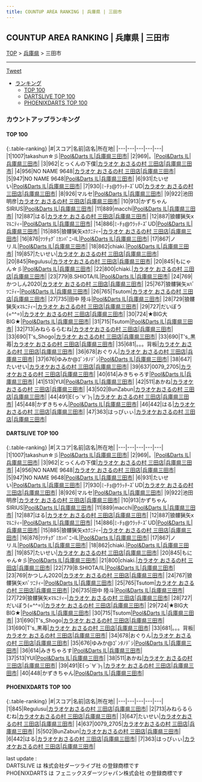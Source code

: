 ```yaml
---
title: COUNTUP AREA RANKING | 兵庫県 | 三田市
---
```

## COUNTUP AREA RANKING | 兵庫県 | 三田市

[TOP](/darts/rank/) > [兵庫県](/darts/rank/兵庫県/) > 三田市

___

<a href="https://twitter.com/share?ref_src=twsrc%5Etfw" data-text="COUNTUP AREA RANKING | 兵庫県三田市" class="twitter-share-button" data-hashtags="DARTSLIVE,PHOENIXDARTS,darts,ダーツ" data-show-count="false">Tweet</a>

* [ランキング](#カウントアップランキング)
    * [TOP 100](#top-100)
    * [DARTSLIVE TOP 100](#dartslive-top-100)
    * [PHOENIXDARTS TOP 100](#phoenixdarts-top-100)

### カウントアップランキング

#### TOP 100



{:.table-ranking}
|#|スコア|名前|店名|所在地|
|---|---|---|---|---|
|1|1007|<span class="rank-name-dl">takashun☆彡</span>|<a href="https://search.dartslive.com/jp/shop/f2ed1692309a49130d9b047a20a7ba1e">Pool&Darts IL</a>|<a href="/darts/rank/兵庫県/三田市">兵庫県三田市</a>|
|2|969|<span class="rank-name-dl">。</span>|<a href="https://search.dartslive.com/jp/shop/f2ed1692309a49130d9b047a20a7ba1e">Pool&Darts IL</a>|<a href="/darts/rank/兵庫県/三田市">兵庫県三田市</a>|
|3|962|<span class="rank-name-dl">とっくんの下僕</span>|<a href="https://search.dartslive.com/jp/shop/10c54b1fa80dfa1d0d9b047a20a7ba1e">カラオケ おさるの村 三田店</a>|<a href="/darts/rank/兵庫県/三田市">兵庫県三田市</a>|
|4|956|<span class="rank-name-dl">NO NAME 9648</span>|<a href="https://search.dartslive.com/jp/shop/10c54b1fa80dfa1d0d9b047a20a7ba1e">カラオケ おさるの村 三田店</a>|<a href="/darts/rank/兵庫県/三田市">兵庫県三田市</a>|
|5|947|<span class="rank-name-dl">NO NAME 9648</span>|<a href="https://search.dartslive.com/jp/shop/f2ed1692309a49130d9b047a20a7ba1e">Pool&Darts IL</a>|<a href="/darts/rank/兵庫県/三田市">兵庫県三田市</a>|
|6|931|<span class="rank-name-dl">たいせい</span>|<a href="https://search.dartslive.com/jp/shop/f2ed1692309a49130d9b047a20a7ba1e">Pool&Darts IL</a>|<a href="/darts/rank/兵庫県/三田市">兵庫県三田市</a>|
|7|930|<span class="rank-name-dl">ﾐ-ﾁｮ@ｳﾗｯﾁ-ｽﾞUD</span>|<a href="https://search.dartslive.com/jp/shop/10c54b1fa80dfa1d0d9b047a20a7ba1e">カラオケ おさるの村 三田店</a>|<a href="/darts/rank/兵庫県/三田市">兵庫県三田市</a>|
|8|926|<span class="rank-name-dl">マルセ</span>|<a href="https://search.dartslive.com/jp/shop/f2ed1692309a49130d9b047a20a7ba1e">Pool&Darts IL</a>|<a href="/darts/rank/兵庫県/三田市">兵庫県三田市</a>|
|9|922|<span class="rank-name-dl">池田 明彦</span>|<a href="https://search.dartslive.com/jp/shop/10c54b1fa80dfa1d0d9b047a20a7ba1e">カラオケ おさるの村 三田店</a>|<a href="/darts/rank/兵庫県/三田市">兵庫県三田市</a>|
|10|913|<span class="rank-name-dl">かずちゃんSIRIUS</span>|<a href="https://search.dartslive.com/jp/shop/f2ed1692309a49130d9b047a20a7ba1e">Pool&Darts IL</a>|<a href="/darts/rank/兵庫県/三田市">兵庫県三田市</a>|
|11|889|<span class="rank-name-dl">macchi</span>|<a href="https://search.dartslive.com/jp/shop/f2ed1692309a49130d9b047a20a7ba1e">Pool&Darts IL</a>|<a href="/darts/rank/兵庫県/三田市">兵庫県三田市</a>|
|12|887|<span class="rank-name-dl">はる</span>|<a href="https://search.dartslive.com/jp/shop/10c54b1fa80dfa1d0d9b047a20a7ba1e">カラオケ おさるの村 三田店</a>|<a href="/darts/rank/兵庫県/三田市">兵庫県三田市</a>|
|12|887|<span class="rank-name-dl">狼髏猟矢xﾏﾙﾆﾃｨｰ</span>|<a href="https://search.dartslive.com/jp/shop/f2ed1692309a49130d9b047a20a7ba1e">Pool&Darts IL</a>|<a href="/darts/rank/兵庫県/三田市">兵庫県三田市</a>|
|14|886|<span class="rank-name-dl">ﾐ-ﾁｮ@ｳﾗｯﾁ-ｽﾞUD</span>|<a href="https://search.dartslive.com/jp/shop/f2ed1692309a49130d9b047a20a7ba1e">Pool&Darts IL</a>|<a href="/darts/rank/兵庫県/三田市">兵庫県三田市</a>|
|15|885|<span class="rank-name-dl">狼髏猟矢xｶｸﾆﾃｨｰ</span>|<a href="https://search.dartslive.com/jp/shop/10c54b1fa80dfa1d0d9b047a20a7ba1e">カラオケ おさるの村 三田店</a>|<a href="/darts/rank/兵庫県/三田市">兵庫県三田市</a>|
|16|876|<span class="rank-name-dl">ﾂﾂﾁｮｸﾞﾐｶﾝﾊﾟﾆｰIL</span>|<a href="https://search.dartslive.com/jp/shop/f2ed1692309a49130d9b047a20a7ba1e">Pool&Darts IL</a>|<a href="/darts/rank/兵庫県/三田市">兵庫県三田市</a>|
|17|867|<span class="rank-name-dl">ノリ.IL</span>|<a href="https://search.dartslive.com/jp/shop/f2ed1692309a49130d9b047a20a7ba1e">Pool&Darts IL</a>|<a href="/darts/rank/兵庫県/三田市">兵庫県三田市</a>|
|18|862|<span class="rank-name-dl">chiaki.</span>|<a href="https://search.dartslive.com/jp/shop/f2ed1692309a49130d9b047a20a7ba1e">Pool&Darts IL</a>|<a href="/darts/rank/兵庫県/三田市">兵庫県三田市</a>|
|19|857|<span class="rank-name-dl">たいせい</span>|<a href="https://search.dartslive.com/jp/shop/10c54b1fa80dfa1d0d9b047a20a7ba1e">カラオケ おさるの村 三田店</a>|<a href="/darts/rank/兵庫県/三田市">兵庫県三田市</a>|
|20|845|<span class="rank-name-pd">Regulusu</span>|<a href="https://vs.phoenixdarts.com/jp/shop/shopDetailInfo/s_84810?s_seq=84810">カラオケおさるの村 三田店</a>|<a href="/darts/rank/兵庫県/三田市">兵庫県三田市</a>|
|20|845|<span class="rank-name-dl">もにゃん☆彡</span>|<a href="https://search.dartslive.com/jp/shop/f2ed1692309a49130d9b047a20a7ba1e">Pool&Darts IL</a>|<a href="/darts/rank/兵庫県/三田市">兵庫県三田市</a>|
|22|800|<span class="rank-name-dl">chiaki.</span>|<a href="https://search.dartslive.com/jp/shop/10c54b1fa80dfa1d0d9b047a20a7ba1e">カラオケ おさるの村 三田店</a>|<a href="/darts/rank/兵庫県/三田市">兵庫県三田市</a>|
|23|779|<span class="rank-name-dl">B.SHIOTA/IL</span>|<a href="https://search.dartslive.com/jp/shop/f2ed1692309a49130d9b047a20a7ba1e">Pool&Darts IL</a>|<a href="/darts/rank/兵庫県/三田市">兵庫県三田市</a>|
|24|769|<span class="rank-name-dl">かつしん2020</span>|<a href="https://search.dartslive.com/jp/shop/10c54b1fa80dfa1d0d9b047a20a7ba1e">カラオケ おさるの村 三田店</a>|<a href="/darts/rank/兵庫県/三田市">兵庫県三田市</a>|
|25|767|<span class="rank-name-dl">狼髏猟矢xﾊﾞﾂﾆﾃｨｰ</span>|<a href="https://search.dartslive.com/jp/shop/f2ed1692309a49130d9b047a20a7ba1e">Pool&Darts IL</a>|<a href="/darts/rank/兵庫県/三田市">兵庫県三田市</a>|
|26|765|<span class="rank-name-dl">Tsutom</span>|<a href="https://search.dartslive.com/jp/shop/10c54b1fa80dfa1d0d9b047a20a7ba1e">カラオケ おさるの村 三田店</a>|<a href="/darts/rank/兵庫県/三田市">兵庫県三田市</a>|
|27|735|<span class="rank-name-dl">田中 陸斗</span>|<a href="https://search.dartslive.com/jp/shop/f2ed1692309a49130d9b047a20a7ba1e">Pool&Darts IL</a>|<a href="/darts/rank/兵庫県/三田市">兵庫県三田市</a>|
|28|729|<span class="rank-name-dl">狼髏猟矢xﾏﾙﾆﾃｨｰ</span>|<a href="https://search.dartslive.com/jp/shop/10c54b1fa80dfa1d0d9b047a20a7ba1e">カラオケ おさるの村 三田店</a>|<a href="/darts/rank/兵庫県/三田市">兵庫県三田市</a>|
|29|727|<span class="rank-name-dl">だいぼう(=^^=)</span>|<a href="https://search.dartslive.com/jp/shop/10c54b1fa80dfa1d0d9b047a20a7ba1e">カラオケ おさるの村 三田店</a>|<a href="/darts/rank/兵庫県/三田市">兵庫県三田市</a>|
|30|724|<span class="rank-name-dl">★BIG大BIG★</span>|<a href="https://search.dartslive.com/jp/shop/f2ed1692309a49130d9b047a20a7ba1e">Pool&Darts IL</a>|<a href="/darts/rank/兵庫県/三田市">兵庫県三田市</a>|
|31|715|<span class="rank-name-dl">Tsutom</span>|<a href="https://search.dartslive.com/jp/shop/f2ed1692309a49130d9b047a20a7ba1e">Pool&Darts IL</a>|<a href="/darts/rank/兵庫県/三田市">兵庫県三田市</a>|
|32|713|<span class="rank-name-pd">みねらるらむね</span>|<a href="https://vs.phoenixdarts.com/jp/shop/shopDetailInfo/s_84810?s_seq=84810">カラオケおさるの村 三田店</a>|<a href="/darts/rank/兵庫県/三田市">兵庫県三田市</a>|
|33|690|<span class="rank-name-dl">T&#x27;s_Shogo</span>|<a href="https://search.dartslive.com/jp/shop/10c54b1fa80dfa1d0d9b047a20a7ba1e">カラオケ おさるの村 三田店</a>|<a href="/darts/rank/兵庫県/三田市">兵庫県三田市</a>|
|33|690|<span class="rank-name-dl">T&#x27;s_黒苺</span>|<a href="https://search.dartslive.com/jp/shop/10c54b1fa80dfa1d0d9b047a20a7ba1e">カラオケ おさるの村 三田店</a>|<a href="/darts/rank/兵庫県/三田市">兵庫県三田市</a>|
|35|681|<span class="rank-name-dl">。。。背板</span>|<a href="https://search.dartslive.com/jp/shop/10c54b1fa80dfa1d0d9b047a20a7ba1e">カラオケ おさるの村 三田店</a>|<a href="/darts/rank/兵庫県/三田市">兵庫県三田市</a>|
|36|678|<span class="rank-name-dl">おぐりん</span>|<a href="https://search.dartslive.com/jp/shop/10c54b1fa80dfa1d0d9b047a20a7ba1e">カラオケ おさるの村 三田店</a>|<a href="/darts/rank/兵庫県/三田市">兵庫県三田市</a>|
|37|676|<span class="rank-name-dl">ゆみか@ｺﾞﾝﾀﾉﾃﾞｼ</span>|<a href="https://search.dartslive.com/jp/shop/f2ed1692309a49130d9b047a20a7ba1e">Pool&Darts IL</a>|<a href="/darts/rank/兵庫県/三田市">兵庫県三田市</a>|
|38|647|<span class="rank-name-pd">たいせい</span>|<a href="https://vs.phoenixdarts.com/jp/shop/shopDetailInfo/s_84810?s_seq=84810">カラオケおさるの村 三田店</a>|<a href="/darts/rank/兵庫県/三田市">兵庫県三田市</a>|
|39|637|<span class="rank-name-pd">0079_2705</span>|<a href="https://vs.phoenixdarts.com/jp/shop/shopDetailInfo/s_84810?s_seq=84810">カラオケおさるの村 三田店</a>|<a href="/darts/rank/兵庫県/三田市">兵庫県三田市</a>|
|40|614|<span class="rank-name-dl">みきちゃろす</span>|<a href="https://search.dartslive.com/jp/shop/f2ed1692309a49130d9b047a20a7ba1e">Pool&Darts IL</a>|<a href="/darts/rank/兵庫県/三田市">兵庫県三田市</a>|
|41|513|<span class="rank-name-dl">YUI</span>|<a href="https://search.dartslive.com/jp/shop/f2ed1692309a49130d9b047a20a7ba1e">Pool&Darts IL</a>|<a href="/darts/rank/兵庫県/三田市">兵庫県三田市</a>|
|42|511|<span class="rank-name-dl">あかね</span>|<a href="https://search.dartslive.com/jp/shop/10c54b1fa80dfa1d0d9b047a20a7ba1e">カラオケ おさるの村 三田店</a>|<a href="/darts/rank/兵庫県/三田市">兵庫県三田市</a>|
|43|502|<span class="rank-name-pd">BunZabun</span>|<a href="https://vs.phoenixdarts.com/jp/shop/shopDetailInfo/s_84810?s_seq=84810">カラオケおさるの村 三田店</a>|<a href="/darts/rank/兵庫県/三田市">兵庫県三田市</a>|
|44|491|<span class="rank-name-dl">E(っ´∀`)╮</span>|<a href="https://search.dartslive.com/jp/shop/10c54b1fa80dfa1d0d9b047a20a7ba1e">カラオケ おさるの村 三田店</a>|<a href="/darts/rank/兵庫県/三田市">兵庫県三田市</a>|
|45|448|<span class="rank-name-dl">かずきちゃん</span>|<a href="https://search.dartslive.com/jp/shop/f2ed1692309a49130d9b047a20a7ba1e">Pool&Darts IL</a>|<a href="/darts/rank/兵庫県/三田市">兵庫県三田市</a>|
|46|442|<span class="rank-name-pd">はる</span>|<a href="https://vs.phoenixdarts.com/jp/shop/shopDetailInfo/s_84810?s_seq=84810">カラオケおさるの村 三田店</a>|<a href="/darts/rank/兵庫県/三田市">兵庫県三田市</a>|
|47|363|<span class="rank-name-pd">はっぴぃぃ</span>|<a href="https://vs.phoenixdarts.com/jp/shop/shopDetailInfo/s_84810?s_seq=84810">カラオケおさるの村 三田店</a>|<a href="/darts/rank/兵庫県/三田市">兵庫県三田市</a>|


#### DARTSLIVE TOP 100



{:.table-ranking}
|#|スコア|名前|店名|所在地|
|---|---|---|---|---|
|1|1007|<span class="rank-name-dl">takashun☆彡</span>|<a href="https://search.dartslive.com/jp/shop/f2ed1692309a49130d9b047a20a7ba1e">Pool&Darts IL</a>|<a href="/darts/rank/兵庫県/三田市">兵庫県三田市</a>|
|2|969|<span class="rank-name-dl">。</span>|<a href="https://search.dartslive.com/jp/shop/f2ed1692309a49130d9b047a20a7ba1e">Pool&Darts IL</a>|<a href="/darts/rank/兵庫県/三田市">兵庫県三田市</a>|
|3|962|<span class="rank-name-dl">とっくんの下僕</span>|<a href="https://search.dartslive.com/jp/shop/10c54b1fa80dfa1d0d9b047a20a7ba1e">カラオケ おさるの村 三田店</a>|<a href="/darts/rank/兵庫県/三田市">兵庫県三田市</a>|
|4|956|<span class="rank-name-dl">NO NAME 9648</span>|<a href="https://search.dartslive.com/jp/shop/10c54b1fa80dfa1d0d9b047a20a7ba1e">カラオケ おさるの村 三田店</a>|<a href="/darts/rank/兵庫県/三田市">兵庫県三田市</a>|
|5|947|<span class="rank-name-dl">NO NAME 9648</span>|<a href="https://search.dartslive.com/jp/shop/f2ed1692309a49130d9b047a20a7ba1e">Pool&Darts IL</a>|<a href="/darts/rank/兵庫県/三田市">兵庫県三田市</a>|
|6|931|<span class="rank-name-dl">たいせい</span>|<a href="https://search.dartslive.com/jp/shop/f2ed1692309a49130d9b047a20a7ba1e">Pool&Darts IL</a>|<a href="/darts/rank/兵庫県/三田市">兵庫県三田市</a>|
|7|930|<span class="rank-name-dl">ﾐ-ﾁｮ@ｳﾗｯﾁ-ｽﾞUD</span>|<a href="https://search.dartslive.com/jp/shop/10c54b1fa80dfa1d0d9b047a20a7ba1e">カラオケ おさるの村 三田店</a>|<a href="/darts/rank/兵庫県/三田市">兵庫県三田市</a>|
|8|926|<span class="rank-name-dl">マルセ</span>|<a href="https://search.dartslive.com/jp/shop/f2ed1692309a49130d9b047a20a7ba1e">Pool&Darts IL</a>|<a href="/darts/rank/兵庫県/三田市">兵庫県三田市</a>|
|9|922|<span class="rank-name-dl">池田 明彦</span>|<a href="https://search.dartslive.com/jp/shop/10c54b1fa80dfa1d0d9b047a20a7ba1e">カラオケ おさるの村 三田店</a>|<a href="/darts/rank/兵庫県/三田市">兵庫県三田市</a>|
|10|913|<span class="rank-name-dl">かずちゃんSIRIUS</span>|<a href="https://search.dartslive.com/jp/shop/f2ed1692309a49130d9b047a20a7ba1e">Pool&Darts IL</a>|<a href="/darts/rank/兵庫県/三田市">兵庫県三田市</a>|
|11|889|<span class="rank-name-dl">macchi</span>|<a href="https://search.dartslive.com/jp/shop/f2ed1692309a49130d9b047a20a7ba1e">Pool&Darts IL</a>|<a href="/darts/rank/兵庫県/三田市">兵庫県三田市</a>|
|12|887|<span class="rank-name-dl">はる</span>|<a href="https://search.dartslive.com/jp/shop/10c54b1fa80dfa1d0d9b047a20a7ba1e">カラオケ おさるの村 三田店</a>|<a href="/darts/rank/兵庫県/三田市">兵庫県三田市</a>|
|12|887|<span class="rank-name-dl">狼髏猟矢xﾏﾙﾆﾃｨｰ</span>|<a href="https://search.dartslive.com/jp/shop/f2ed1692309a49130d9b047a20a7ba1e">Pool&Darts IL</a>|<a href="/darts/rank/兵庫県/三田市">兵庫県三田市</a>|
|14|886|<span class="rank-name-dl">ﾐ-ﾁｮ@ｳﾗｯﾁ-ｽﾞUD</span>|<a href="https://search.dartslive.com/jp/shop/f2ed1692309a49130d9b047a20a7ba1e">Pool&Darts IL</a>|<a href="/darts/rank/兵庫県/三田市">兵庫県三田市</a>|
|15|885|<span class="rank-name-dl">狼髏猟矢xｶｸﾆﾃｨｰ</span>|<a href="https://search.dartslive.com/jp/shop/10c54b1fa80dfa1d0d9b047a20a7ba1e">カラオケ おさるの村 三田店</a>|<a href="/darts/rank/兵庫県/三田市">兵庫県三田市</a>|
|16|876|<span class="rank-name-dl">ﾂﾂﾁｮｸﾞﾐｶﾝﾊﾟﾆｰIL</span>|<a href="https://search.dartslive.com/jp/shop/f2ed1692309a49130d9b047a20a7ba1e">Pool&Darts IL</a>|<a href="/darts/rank/兵庫県/三田市">兵庫県三田市</a>|
|17|867|<span class="rank-name-dl">ノリ.IL</span>|<a href="https://search.dartslive.com/jp/shop/f2ed1692309a49130d9b047a20a7ba1e">Pool&Darts IL</a>|<a href="/darts/rank/兵庫県/三田市">兵庫県三田市</a>|
|18|862|<span class="rank-name-dl">chiaki.</span>|<a href="https://search.dartslive.com/jp/shop/f2ed1692309a49130d9b047a20a7ba1e">Pool&Darts IL</a>|<a href="/darts/rank/兵庫県/三田市">兵庫県三田市</a>|
|19|857|<span class="rank-name-dl">たいせい</span>|<a href="https://search.dartslive.com/jp/shop/10c54b1fa80dfa1d0d9b047a20a7ba1e">カラオケ おさるの村 三田店</a>|<a href="/darts/rank/兵庫県/三田市">兵庫県三田市</a>|
|20|845|<span class="rank-name-dl">もにゃん☆彡</span>|<a href="https://search.dartslive.com/jp/shop/f2ed1692309a49130d9b047a20a7ba1e">Pool&Darts IL</a>|<a href="/darts/rank/兵庫県/三田市">兵庫県三田市</a>|
|21|800|<span class="rank-name-dl">chiaki.</span>|<a href="https://search.dartslive.com/jp/shop/10c54b1fa80dfa1d0d9b047a20a7ba1e">カラオケ おさるの村 三田店</a>|<a href="/darts/rank/兵庫県/三田市">兵庫県三田市</a>|
|22|779|<span class="rank-name-dl">B.SHIOTA/IL</span>|<a href="https://search.dartslive.com/jp/shop/f2ed1692309a49130d9b047a20a7ba1e">Pool&Darts IL</a>|<a href="/darts/rank/兵庫県/三田市">兵庫県三田市</a>|
|23|769|<span class="rank-name-dl">かつしん2020</span>|<a href="https://search.dartslive.com/jp/shop/10c54b1fa80dfa1d0d9b047a20a7ba1e">カラオケ おさるの村 三田店</a>|<a href="/darts/rank/兵庫県/三田市">兵庫県三田市</a>|
|24|767|<span class="rank-name-dl">狼髏猟矢xﾊﾞﾂﾆﾃｨｰ</span>|<a href="https://search.dartslive.com/jp/shop/f2ed1692309a49130d9b047a20a7ba1e">Pool&Darts IL</a>|<a href="/darts/rank/兵庫県/三田市">兵庫県三田市</a>|
|25|765|<span class="rank-name-dl">Tsutom</span>|<a href="https://search.dartslive.com/jp/shop/10c54b1fa80dfa1d0d9b047a20a7ba1e">カラオケ おさるの村 三田店</a>|<a href="/darts/rank/兵庫県/三田市">兵庫県三田市</a>|
|26|735|<span class="rank-name-dl">田中 陸斗</span>|<a href="https://search.dartslive.com/jp/shop/f2ed1692309a49130d9b047a20a7ba1e">Pool&Darts IL</a>|<a href="/darts/rank/兵庫県/三田市">兵庫県三田市</a>|
|27|729|<span class="rank-name-dl">狼髏猟矢xﾏﾙﾆﾃｨｰ</span>|<a href="https://search.dartslive.com/jp/shop/10c54b1fa80dfa1d0d9b047a20a7ba1e">カラオケ おさるの村 三田店</a>|<a href="/darts/rank/兵庫県/三田市">兵庫県三田市</a>|
|28|727|<span class="rank-name-dl">だいぼう(=^^=)</span>|<a href="https://search.dartslive.com/jp/shop/10c54b1fa80dfa1d0d9b047a20a7ba1e">カラオケ おさるの村 三田店</a>|<a href="/darts/rank/兵庫県/三田市">兵庫県三田市</a>|
|29|724|<span class="rank-name-dl">★BIG大BIG★</span>|<a href="https://search.dartslive.com/jp/shop/f2ed1692309a49130d9b047a20a7ba1e">Pool&Darts IL</a>|<a href="/darts/rank/兵庫県/三田市">兵庫県三田市</a>|
|30|715|<span class="rank-name-dl">Tsutom</span>|<a href="https://search.dartslive.com/jp/shop/f2ed1692309a49130d9b047a20a7ba1e">Pool&Darts IL</a>|<a href="/darts/rank/兵庫県/三田市">兵庫県三田市</a>|
|31|690|<span class="rank-name-dl">T&#x27;s_Shogo</span>|<a href="https://search.dartslive.com/jp/shop/10c54b1fa80dfa1d0d9b047a20a7ba1e">カラオケ おさるの村 三田店</a>|<a href="/darts/rank/兵庫県/三田市">兵庫県三田市</a>|
|31|690|<span class="rank-name-dl">T&#x27;s_黒苺</span>|<a href="https://search.dartslive.com/jp/shop/10c54b1fa80dfa1d0d9b047a20a7ba1e">カラオケ おさるの村 三田店</a>|<a href="/darts/rank/兵庫県/三田市">兵庫県三田市</a>|
|33|681|<span class="rank-name-dl">。。。背板</span>|<a href="https://search.dartslive.com/jp/shop/10c54b1fa80dfa1d0d9b047a20a7ba1e">カラオケ おさるの村 三田店</a>|<a href="/darts/rank/兵庫県/三田市">兵庫県三田市</a>|
|34|678|<span class="rank-name-dl">おぐりん</span>|<a href="https://search.dartslive.com/jp/shop/10c54b1fa80dfa1d0d9b047a20a7ba1e">カラオケ おさるの村 三田店</a>|<a href="/darts/rank/兵庫県/三田市">兵庫県三田市</a>|
|35|676|<span class="rank-name-dl">ゆみか@ｺﾞﾝﾀﾉﾃﾞｼ</span>|<a href="https://search.dartslive.com/jp/shop/f2ed1692309a49130d9b047a20a7ba1e">Pool&Darts IL</a>|<a href="/darts/rank/兵庫県/三田市">兵庫県三田市</a>|
|36|614|<span class="rank-name-dl">みきちゃろす</span>|<a href="https://search.dartslive.com/jp/shop/f2ed1692309a49130d9b047a20a7ba1e">Pool&Darts IL</a>|<a href="/darts/rank/兵庫県/三田市">兵庫県三田市</a>|
|37|513|<span class="rank-name-dl">YUI</span>|<a href="https://search.dartslive.com/jp/shop/f2ed1692309a49130d9b047a20a7ba1e">Pool&Darts IL</a>|<a href="/darts/rank/兵庫県/三田市">兵庫県三田市</a>|
|38|511|<span class="rank-name-dl">あかね</span>|<a href="https://search.dartslive.com/jp/shop/10c54b1fa80dfa1d0d9b047a20a7ba1e">カラオケ おさるの村 三田店</a>|<a href="/darts/rank/兵庫県/三田市">兵庫県三田市</a>|
|39|491|<span class="rank-name-dl">E(っ´∀`)╮</span>|<a href="https://search.dartslive.com/jp/shop/10c54b1fa80dfa1d0d9b047a20a7ba1e">カラオケ おさるの村 三田店</a>|<a href="/darts/rank/兵庫県/三田市">兵庫県三田市</a>|
|40|448|<span class="rank-name-dl">かずきちゃん</span>|<a href="https://search.dartslive.com/jp/shop/f2ed1692309a49130d9b047a20a7ba1e">Pool&Darts IL</a>|<a href="/darts/rank/兵庫県/三田市">兵庫県三田市</a>|


#### PHOENIXDARTS TOP 100



{:.table-ranking}
|#|スコア|名前|店名|所在地|
|---|---|---|---|---|
|1|845|<span class="rank-name-pd">Regulusu</span>|<a href="https://vs.phoenixdarts.com/jp/shop/shopDetailInfo/s_84810?s_seq=84810">カラオケおさるの村 三田店</a>|<a href="/darts/rank/兵庫県/三田市">兵庫県三田市</a>|
|2|713|<span class="rank-name-pd">みねらるらむね</span>|<a href="https://vs.phoenixdarts.com/jp/shop/shopDetailInfo/s_84810?s_seq=84810">カラオケおさるの村 三田店</a>|<a href="/darts/rank/兵庫県/三田市">兵庫県三田市</a>|
|3|647|<span class="rank-name-pd">たいせい</span>|<a href="https://vs.phoenixdarts.com/jp/shop/shopDetailInfo/s_84810?s_seq=84810">カラオケおさるの村 三田店</a>|<a href="/darts/rank/兵庫県/三田市">兵庫県三田市</a>|
|4|637|<span class="rank-name-pd">0079_2705</span>|<a href="https://vs.phoenixdarts.com/jp/shop/shopDetailInfo/s_84810?s_seq=84810">カラオケおさるの村 三田店</a>|<a href="/darts/rank/兵庫県/三田市">兵庫県三田市</a>|
|5|502|<span class="rank-name-pd">BunZabun</span>|<a href="https://vs.phoenixdarts.com/jp/shop/shopDetailInfo/s_84810?s_seq=84810">カラオケおさるの村 三田店</a>|<a href="/darts/rank/兵庫県/三田市">兵庫県三田市</a>|
|6|442|<span class="rank-name-pd">はる</span>|<a href="https://vs.phoenixdarts.com/jp/shop/shopDetailInfo/s_84810?s_seq=84810">カラオケおさるの村 三田店</a>|<a href="/darts/rank/兵庫県/三田市">兵庫県三田市</a>|
|7|363|<span class="rank-name-pd">はっぴぃぃ</span>|<a href="https://vs.phoenixdarts.com/jp/shop/shopDetailInfo/s_84810?s_seq=84810">カラオケおさるの村 三田店</a>|<a href="/darts/rank/兵庫県/三田市">兵庫県三田市</a>|


<div class="footer border-top border-gray-light mt-5 pt-3 text-right text-gray">
    last update : <span style="font-weight: italic" id="foot_last_modified"></span><br />
    DARTSLIVE は 株式会社ダーツライブ社 の登録商標です<br />
    PHOENIXDARTS は フェニックスダーツジャパン株式会社 の登録商標です<br />
</div>

<script src="https://cdnjs.cloudflare.com/ajax/libs/jquery.tablesorter/2.31.3/js/jquery.tablesorter.min.js" integrity="sha512-qzgd5cYSZcosqpzpn7zF2ZId8f/8CHmFKZ8j7mU4OUXTNRd5g+ZHBPsgKEwoqxCtdQvExE5LprwwPAgoicguNg==" crossorigin="anonymous" referrerpolicy="no-referrer"></script>
<link rel="stylesheet" href="https://cdnjs.cloudflare.com/ajax/libs/jquery.tablesorter/2.31.3/css/theme.default.min.css" integrity="sha512-wghhOJkjQX0Lh3NSWvNKeZ0ZpNn+SPVXX1Qyc9OCaogADktxrBiBdKGDoqVUOyhStvMBmJQ8ZdMHiR3wuEq8+w==" crossorigin="anonymous" referrerpolicy="no-referrer" />
<script>
$(function() {
    $(".table-ranking").tablesorter({sortList:[[0, 0]]});
    $("#foot_last_modified").text(formatDate(new Date(document.lastModified), 'yyyy-MM-dd HH:mm:ss'));
});
</script>

<script async src="https://platform.twitter.com/widgets.js" charset="utf-8"></script>